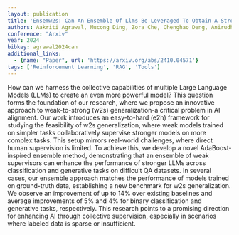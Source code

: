 ```yaml
---
layout: publication
title: 'Ensemw2s: Can An Ensemble Of Llms Be Leveraged To Obtain A Stronger LLM?'
authors: Aakriti Agrawal, Mucong Ding, Zora Che, Chenghao Deng, Anirudh Satheesh, John Langford, Furong Huang
conference: "Arxiv"
year: 2024
bibkey: agrawal2024can
additional_links:
  - {name: "Paper", url: 'https://arxiv.org/abs/2410.04571'}
tags: ['Reinforcement Learning', 'RAG', 'Tools']
---
```

How can we harness the collective capabilities of multiple Large Language
Models (LLMs) to create an even more powerful model? This question forms the
foundation of our research, where we propose an innovative approach to
weak-to-strong (w2s) generalization-a critical problem in AI alignment. Our
work introduces an easy-to-hard (e2h) framework for studying the feasibility of
w2s generalization, where weak models trained on simpler tasks collaboratively
supervise stronger models on more complex tasks. This setup mirrors real-world
challenges, where direct human supervision is limited. To achieve this, we
develop a novel AdaBoost-inspired ensemble method, demonstrating that an
ensemble of weak supervisors can enhance the performance of stronger LLMs
across classification and generative tasks on difficult QA datasets. In several
cases, our ensemble approach matches the performance of models trained on
ground-truth data, establishing a new benchmark for w2s generalization. We
observe an improvement of up to 14% over existing baselines and average
improvements of 5% and 4% for binary classification and generative tasks,
respectively. This research points to a promising direction for enhancing AI
through collective supervision, especially in scenarios where labeled data is
sparse or insufficient.
